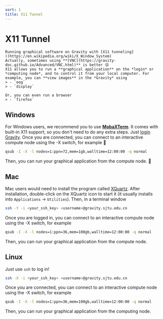 ```yaml
---
sort: 1
title: X11 Tunnel
---
```


# X11 Tunnel
```note
Running graphical software on Gravity with [X11 tunneling]((https://en.wikipedia.org/wiki/X_Window_System)   
Actually, sometimes using **[VNC](https://gravity-doc.github.io/Advanced/VNC.html)** is better 😜   
X11 allows you to run a **graphical application** on the *login* or *computing node*, and to control it from your local computer. For example, you can **view images** in the *Gravity* using    
> - `eog`
> - `display`

Or, you can even run a browser
> - `firefox`
```

## Windows

For Windows users, we recommend you to use **[MobaXTerm](https://mobaxterm.mobatek.net/download.html)**. It comes with built-in X11 support, so you don't need to do any extra steps. Just [login Gravity](https://gravity-doc.github.io/Basic/Login.html). Once you are connected, you can connect to an interactive compute node using the -X switch, for example 🌰

```bash
qsub -I -X -l nodes=1:ppn=72,mem=1gb,walltime=12:00:00 -q normal
```

Then, you can run your graphical application from the compute node. 🎉

## Mac

Mac users would need to install the program called [XQuartz](https://www.xquartz.org). After installation, double-click on the XQuartz icon to start it (it usually installs into `Applications` -> `Utilities`). Then, in a terminal window

```bash
ssh -Y -i <your_ssh_key> <username>@gravity.sjtu.edu.cn
```

Once you are logged in, you can connect to an interactive compute node using the -X switch, for example

```bash
qsub -I -X -l nodes=1:ppn=36,mem=100gb,walltime=12:00:00 -q normal
```

Then, you can run your graphical application from the compute node.

## Linux
Just use `ssh` to log in!
```bash
ssh -X -i <your_ssh_key> <username>@gravity.sjtu.edu.cn
```

Once you are connected, you can connect to an interactive compute node using the -X switch, for example

```bash
qsub -I -X -l nodes=1:ppn=36,mem=100gb,walltime=12:00:00 -q normal
```

Then, you can run your graphical application from the computing node.
